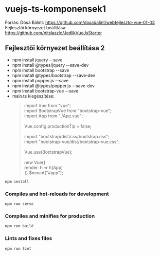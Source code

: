 # vuejs-ts-komponensek1
Forrás: Dósa Bálint: https://github.com/dosabalint/webfejleszto-vue-01-03<br>
Fejlesztői környezet beállítása: https://github.com/nitslaszlo/JedlikVueJsStarter
## Fejlesztői környezet beállítása 2
- npm install jquery --save
- npm install @types/jquery --save-dev
- npm install bootstrap --save
- npm install @types/bootstrap --save-dev
- npm install popper.js --save
- npm install @types/popper.js --save-dev
- npm install bootstrap-vue --save
- main.ts kiegészítése:
    > import Vue from "vue";<br>
    > import BootstrapVue from "bootstrap-vue";<br>
    > import App from "./App.vue";<br>
    > <br>
    > Vue.config.productionTip = false;<br>
    > <br>
    > import "bootstrap/dist/css/bootstrap.css";<br>
    > import "bootstrap-vue/dist/bootstrap-vue.css";<br>
    > <br>
    > Vue.use(BootstrapVue);<br>
    > <br>
    > new Vue({<br>
    >     render: h => h(App)<br>
    > }).$mount("#app");<br>
```
npm install
```

### Compiles and hot-reloads for development
```
npm run serve
```

### Compiles and minifies for production
```
npm run build
```

### Lints and fixes files
```
npm run lint
```
